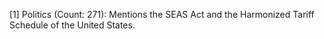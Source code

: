 [1] Politics (Count: 271): Mentions the SEAS Act and the Harmonized Tariff Schedule of the United States.
